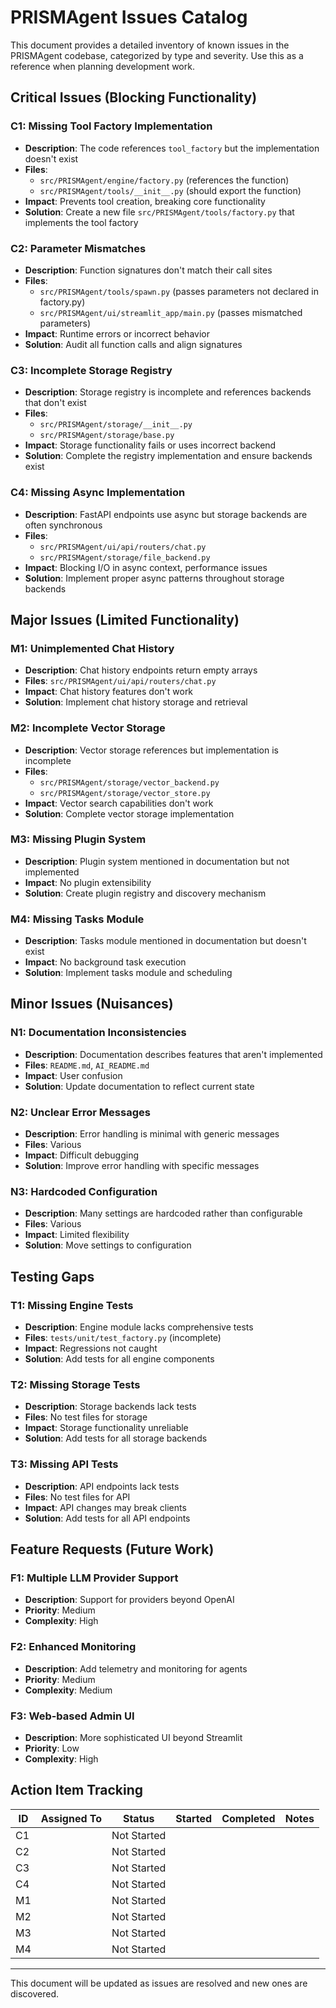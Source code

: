# PRISMAgent Issues Catalog

This document provides a detailed inventory of known issues in the PRISMAgent codebase, categorized by type and severity. Use this as a reference when planning development work.

## Critical Issues (Blocking Functionality)

### C1: Missing Tool Factory Implementation
- **Description**: The code references `tool_factory` but the implementation doesn't exist
- **Files**: 
  - `src/PRISMAgent/engine/factory.py` (references the function)
  - `src/PRISMAgent/tools/__init__.py` (should export the function)
- **Impact**: Prevents tool creation, breaking core functionality
- **Solution**: Create a new file `src/PRISMAgent/tools/factory.py` that implements the tool factory

### C2: Parameter Mismatches
- **Description**: Function signatures don't match their call sites
- **Files**:
  - `src/PRISMAgent/tools/spawn.py` (passes parameters not declared in factory.py)
  - `src/PRISMAgent/ui/streamlit_app/main.py` (passes mismatched parameters)
- **Impact**: Runtime errors or incorrect behavior
- **Solution**: Audit all function calls and align signatures

### C3: Incomplete Storage Registry
- **Description**: Storage registry is incomplete and references backends that don't exist
- **Files**: 
  - `src/PRISMAgent/storage/__init__.py`
  - `src/PRISMAgent/storage/base.py`
- **Impact**: Storage functionality fails or uses incorrect backend
- **Solution**: Complete the registry implementation and ensure backends exist

### C4: Missing Async Implementation
- **Description**: FastAPI endpoints use async but storage backends are often synchronous
- **Files**: 
  - `src/PRISMAgent/ui/api/routers/chat.py`
  - `src/PRISMAgent/storage/file_backend.py`
- **Impact**: Blocking I/O in async context, performance issues
- **Solution**: Implement proper async patterns throughout storage backends

## Major Issues (Limited Functionality)

### M1: Unimplemented Chat History
- **Description**: Chat history endpoints return empty arrays
- **Files**: `src/PRISMAgent/ui/api/routers/chat.py`
- **Impact**: Chat history features don't work
- **Solution**: Implement chat history storage and retrieval

### M2: Incomplete Vector Storage
- **Description**: Vector storage references but implementation is incomplete
- **Files**: 
  - `src/PRISMAgent/storage/vector_backend.py`
  - `src/PRISMAgent/storage/vector_store.py`
- **Impact**: Vector search capabilities don't work
- **Solution**: Complete vector storage implementation

### M3: Missing Plugin System
- **Description**: Plugin system mentioned in documentation but not implemented
- **Impact**: No plugin extensibility
- **Solution**: Create plugin registry and discovery mechanism

### M4: Missing Tasks Module
- **Description**: Tasks module mentioned in documentation but doesn't exist
- **Impact**: No background task execution
- **Solution**: Implement tasks module and scheduling

## Minor Issues (Nuisances)

### N1: Documentation Inconsistencies
- **Description**: Documentation describes features that aren't implemented
- **Files**: `README.md`, `AI_README.md`
- **Impact**: User confusion
- **Solution**: Update documentation to reflect current state

### N2: Unclear Error Messages
- **Description**: Error handling is minimal with generic messages
- **Files**: Various
- **Impact**: Difficult debugging
- **Solution**: Improve error handling with specific messages

### N3: Hardcoded Configuration
- **Description**: Many settings are hardcoded rather than configurable
- **Files**: Various
- **Impact**: Limited flexibility
- **Solution**: Move settings to configuration

## Testing Gaps

### T1: Missing Engine Tests
- **Description**: Engine module lacks comprehensive tests
- **Files**: `tests/unit/test_factory.py` (incomplete)
- **Impact**: Regressions not caught
- **Solution**: Add tests for all engine components

### T2: Missing Storage Tests
- **Description**: Storage backends lack tests
- **Files**: No test files for storage
- **Impact**: Storage functionality unreliable
- **Solution**: Add tests for all storage backends

### T3: Missing API Tests
- **Description**: API endpoints lack tests
- **Files**: No test files for API
- **Impact**: API changes may break clients
- **Solution**: Add tests for all API endpoints

## Feature Requests (Future Work)

### F1: Multiple LLM Provider Support
- **Description**: Support for providers beyond OpenAI
- **Priority**: Medium
- **Complexity**: High

### F2: Enhanced Monitoring
- **Description**: Add telemetry and monitoring for agents
- **Priority**: Medium
- **Complexity**: Medium

### F3: Web-based Admin UI
- **Description**: More sophisticated UI beyond Streamlit
- **Priority**: Low
- **Complexity**: High

## Action Item Tracking

| ID | Assigned To | Status | Started | Completed | Notes |
|----|-------------|--------|---------|-----------|-------|
| C1 | | Not Started | | | |
| C2 | | Not Started | | | |
| C3 | | Not Started | | | |
| C4 | | Not Started | | | |
| M1 | | Not Started | | | |
| M2 | | Not Started | | | |
| M3 | | Not Started | | | |
| M4 | | Not Started | | | |

---

This document will be updated as issues are resolved and new ones are discovered.